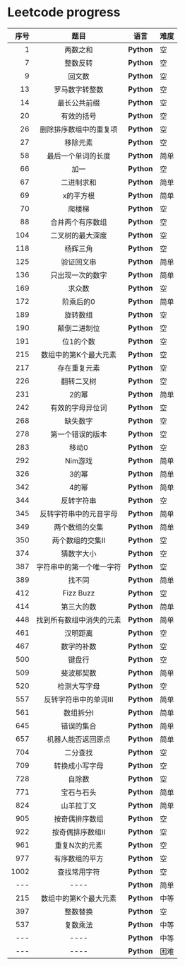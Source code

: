 # Leetcode progress

| 序号 | 题目 |  语言 | 难度 |
|---:|:-----:| ------- | ---------- |
|    1 |  两数之和              |**Python**|空|
|    7 |  整数反转 |**Python**|空|
|    9 |  回文数  |**Python**|空|
|   13 |  罗马数字转整数 |**Python**|空|
|   14 |  最长公共前缀 |**Python**|空|
|   20 |  有效的括号 |**Python**|空|
|   26 |  删除排序数组中的重复项              |**Python**|空|
|   27 |  移除元素            |**Python**|空|
|   58 |  最后一个单词的长度   |**Python**|简单|
|   66 |  加一             |**Python**|空|
|   67 |  二进制求和          |**Python**|简单|
|   69 |  x的平方根       |**Python**|简单|
|   70 |  爬楼梯 |**Python**|空|
|   88 |  合并两个有序数组              |**Python**|空|
|  104 |  二叉树的最大深度  |**Python**|空|
|  118 |  杨辉三角              |**Python**|空|
|  125 |  验证回文串           |**Python**|简单|
|  136 |  只出现一次的数字            |**Python**|简单|
|  169 |  求众数            |**Python**|空|
|  172 |  阶乘后的0             |**Python**|简单|
|  189 |  旋转数组              |**Python**|空|
|  190 |  颠倒二进制位              |**Python**|空|
|  191 |  位1的个数              |**Python**|空|
|  215 |  数组中的第K个最大元素              |**Python**|空|
|  217 |  存在重复元素           |**Python**|空|
|  226 |  翻转二叉树              |**Python**|空|
|  231 |  2的幂            |**Python**|简单|
|  242 |  有效的字母异位词              |**Python**|空|
|  268 |  缺失数字            |**Python**|空|
|  278 |  第一个错误的版本              |**Python**|空|
|  283 |  移动0              |**Python**|空|
|  292 |  Nim游戏           |**Python**|简单|
|  326 |  3的幂             |**Python**|简单|
|  342 |  4的幂           |**Python**|简单|
|  344 |  反转字符串              |**Python**|空|
|  345 |  反转字符串中的元音字母              |**Python**|简单|
|  349 |  两个数组的交集           |**Python**|简单|
|  350 |  两个数组的交集II              |**Python**|空|
|  374 |  猜数字大小              |**Python**|空|
|  387 |  字符串中的第一个唯一字符              |**Python**|空|
|  389 |  找不同           |**Python**|简单|
|  412 |  Fizz Buzz              |**Python**|空|
|  414 |  第三大的数              |**Python**|简单|
|  448 |  找到所有数组中消失的元素              |**Python**|简单|
|  461 |  汉明距离              |**Python**|空|
|  467 |  数字的补数              |**Python**|空|
|  500 |  键盘行              |**Python**|空|
|  509 |  斐波那契数              |**Python**|简单|
|  520|  检测大写字母              |**Python**|空|
|  557 |  反转字符串中的单词III           |**Python**|简单|
|  561 |  数组拆分I           |**Python**|简单|
|  645 |  错误的集合         |**Python**|简单|
|  657 |  机器人能否返回原点              |**Python**|简单|
|  704 |  二分查找              |**Python**|空|
|  709 |  转换成小写字母              |**Python**|空|
|  728 |  自除数           |**Python**|空|
|  771 |  宝石与石头           |**Python**|简单|
|  824 |  山羊拉丁文           |**Python**|简单|
|  905 |  按奇偶排序数组              |**Python**|空|
|  922 |  按奇偶排序数组II              |**Python**|空|
|  961 |  重复N次的元素              |**Python**|空|
|  977 |  有序数组的平方              |**Python**|空|
| 1002 |  查找常用字符              |**Python**|空|
|---|----|**Python**|简单|
|  215 | 数组中的第K个最大元素            |**Python**|中等|
|  397 |  整数替换              |**Python**|空|
|  537 | 复数乘法           |**Python**|中等|
|---|----         |**Python**|中等|
|---|        ----|**Python**|困难|
